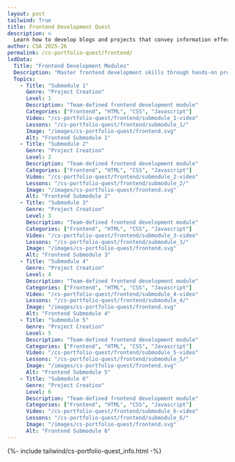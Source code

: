 ```yaml
---
layout: post 
tailwind: True
title: Frontend Development Quest
description: >
  Learn how to develop blogs and projects that convey information effectively and are visually appealing
author: CSA 2025-26
permalink: /cs-portfolio-quest/frontend/
lxdData:
  Title: "Frontend Development Modules"
  Description: "Master frontend development skills through hands-on projects and earn certificates!"
  Topics:
    - Title: "Submodule 1"
      Genre: "Project Creation"
      Level: 1
      Description: "Team-defined frontend development module"
      Categories: ["Frontend", "HTML", "CSS", "Javascript"]
      Video: "/cs-portfolio-quest/frontend/submodule_1-video"
      Lessons: "/cs-portfolio-quest/frontend/submodule_1/"
      Image: "/images/cs-portfolio-quest/frontend.svg"
      Alt: "Frontend Submodule 1"
    - Title: "Submodule 2"
      Genre: "Project Creation"
      Level: 2
      Description: "Team-defined frontend development module"
      Categories: ["Frontend", "HTML", "CSS", "Javascript"]
      Video: "/cs-portfolio-quest/frontend/submodule_2-video"
      Lessons: "/cs-portfolio-quest/frontend/submodule_2/"
      Image: "/images/cs-portfolio-quest/frontend.svg"
      Alt: "Frontend Submodule 2"
    - Title: "Submodule 3"
      Genre: "Project Creation"
      Level: 3
      Description: "Team-defined frontend development module"
      Categories: ["Frontend", "HTML", "CSS", "Javascript"]
      Video: "/cs-portfolio-quest/frontend/submodule_3-video"
      Lessons: "/cs-portfolio-quest/frontend/submodule_3/"
      Image: "/images/cs-portfolio-quest/frontend.svg"
      Alt: "Frontend Submodule 3"
    - Title: "Submodule 4"
      Genre: "Project Creation"
      Level: 4
      Description: "Team-defined frontend development module"
      Categories: ["Frontend", "HTML", "CSS", "Javascript"]
      Video: "/cs-portfolio-quest/frontend/submodule_4-video"
      Lessons: "/cs-portfolio-quest/frontend/submodule_4/"
      Image: "/images/cs-portfolio-quest/frontend.svg"
      Alt: "Frontend Submodule 4"
    - Title: "Submodule 5"
      Genre: "Project Creation"
      Level: 5
      Description: "Team-defined frontend development module"
      Categories: ["Frontend", "HTML", "CSS", "Javascript"]
      Video: "/cs-portfolio-quest/frontend/submodule_5-video"
      Lessons: "/cs-portfolio-quest/frontend/submodule_5/"
      Image: "/images/cs-portfolio-quest/frontend.svg"
      Alt: "Frontend Submodule 5"
    - Title: "Submodule 6"
      Genre: "Project Creation"
      Level: 6
      Description: "Team-defined frontend development module"
      Categories: ["Frontend", "HTML", "CSS", "Javascript"]
      Video: "/cs-portfolio-quest/frontend/submodule_6-video"
      Lessons: "/cs-portfolio-quest/frontend/submodule_6/"
      Image: "/images/cs-portfolio-quest/frontend.svg"
      Alt: "Frontend Submodule 6"
---
```

{%- include tailwind/cs-portfolio-quest_info.html -%}